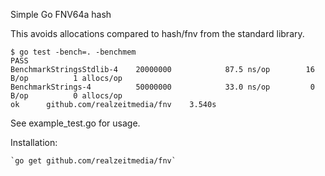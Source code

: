 Simple Go FNV64a hash

This avoids allocations compared to hash/fnv from the standard library.

```
$ go test -bench=. -benchmem
PASS
BenchmarkStringsStdlib-4	20000000	        87.5 ns/op	      16 B/op	       1 allocs/op
BenchmarkStrings-4      	50000000	        33.0 ns/op	       0 B/op	       0 allocs/op
ok  	github.com/realzeitmedia/fnv	3.540s
```

See example_test.go for usage.

Installation:

    `go get github.com/realzeitmedia/fnv`

